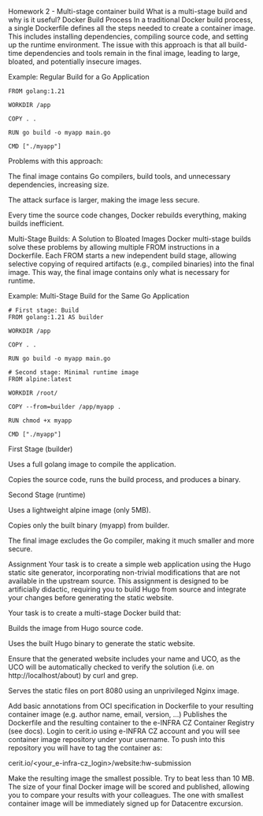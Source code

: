 Homework 2 - Multi-stage container build
What is a multi-stage build and why is it useful?
Docker Build Process
In a traditional Docker build process, a single Dockerfile defines all the steps needed to create a container image. This includes installing dependencies, compiling source code, and setting up the runtime environment. The issue with this approach is that all build-time dependencies and tools remain in the final image, leading to large, bloated, and potentially insecure images.
 
Example: Regular Build for a Go Application
```
FROM golang:1.21 

WORKDIR /app 

COPY . . 

RUN go build -o myapp main.go 

CMD ["./myapp"] 
```
Problems with this approach:

The final image contains Go compilers, build tools, and unnecessary dependencies, increasing size.

The attack surface is larger, making the image less secure.

Every time the source code changes, Docker rebuilds everything, making builds inefficient.

Multi-Stage Builds: A Solution to Bloated Images
Docker multi-stage builds solve these problems by allowing multiple FROM instructions in a Dockerfile. Each FROM starts a new independent build stage, allowing selective copying of required artifacts (e.g., compiled binaries) into the final image. This way, the final image contains only what is necessary for runtime.

Example: Multi-Stage Build for the Same Go Application
```
# First stage: Build
FROM golang:1.21 AS builder

WORKDIR /app

COPY . .

RUN go build -o myapp main.go

# Second stage: Minimal runtime image
FROM alpine:latest

WORKDIR /root/

COPY --from=builder /app/myapp .

RUN chmod +x myapp

CMD ["./myapp"]
```
First Stage (builder)

Uses a full golang image to compile the application.

Copies the source code, runs the build process, and produces a binary.

Second Stage (runtime)

Uses a lightweight alpine image (only 5MB).

Copies only the built binary (myapp) from builder.

The final image excludes the Go compiler, making it much smaller and more secure.

Assignment
Your task is to create a simple web application using the Hugo static site generator, incorporating non-trivial modifications that are not available in the upstream source. This assignment is designed to be artificially didactic, requiring you to build Hugo from source and integrate your changes before generating the static website.

Your task is to create a multi-stage Docker build that:

Builds the image from Hugo source code.

Uses the built Hugo binary to generate the static website.

Ensure that the generated website includes your name and UCO, as the UCO will be automatically checked to verify the solution (i.e. on http://localhost/about) by curl and grep.

Serves the static files on port 8080 using an unprivileged Nginx image.

Add basic annotations from OCI specification in Dockerfile to your resulting container image (e.g. author name, email, version, ...)
Publishes the Dockerfile and the resulting container to the e-INFRA CZ Container Registry (see docs). Login to cerit.io using e-INFRA CZ account and you will see container image repository under your username. To push into this repository you will have to tag the container as:

cerit.io/<your_e-infra-cz_login>/website:hw-submission


Make the resulting image the smallest possible. Try to beat less than 10 MB. The size of your final Docker image will be scored and published, allowing you to compare your results with your colleagues. The one with smallest container image will be immediately signed up for Datacentre excursion.
